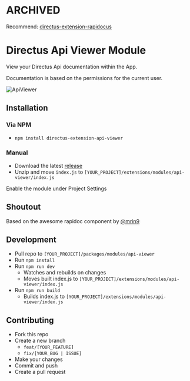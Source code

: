 # ARCHIVED

Recommend: [directus-extension-rapidocus](https://github.com/Belanchuk/directus-extension-rapidocus)

# Directus Api Viewer Module

View your Directus Api documentation within the App.

Documentation is based on the permissions for the current user.

![ApiViewer](./screenshots/ApiViewer.gif "ApiViewer")


## Installation

### Via NPM

 - `npm install directus-extension-api-viewer`

### Manual
 - Download the latest [release](https://github.com/u12206050/directus-extension-api-viewer-module/releases/latest)
 - Unzip and move `index.js` to `[YOUR_PROJECT]/extensions/modules/api-viewer/index.js`


Enable the module under Project Settings

## Shoutout

Based on the awesome rapidoc component by [@mrin9](https://github.com/mrin9/RapiDoc)

## Development

 - Pull repo to `[YOUR_PROJECT]/packages/modules/api-viewer`
 - Run `npm install`
 - Run `npm run dev`
   - Watches and rebuilds on changes
   - Moves built index.js to `[YOUR_PROJECT]/extensions/modules/api-viewer/index.js`
 - Run `npm run build`
   - Builds index.js to `[YOUR_PROJECT]/extensions/modules/api-viewer/index.js`

## Contributing

 - Fork this repo
 - Create a new branch
   - `feat/[YOUR_FEATURE]`
   - `fix/[YOUR_BUG | ISSUE]`
 - Make your changes
 - Commit and push
 - Create a pull request
